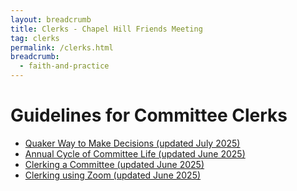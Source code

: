 ```yaml
---
layout: breadcrumb
title: Clerks - Chapel Hill Friends Meeting
tag: clerks
permalink: /clerks.html
breadcrumb:
  - faith-and-practice
---
```

# Guidelines for Committee Clerks


- [Quaker Way to Make Decisions (updated July 2025)](/assets/PDF/QuakerWaytoMakeDecisions.pdf)
- [Annual Cycle of Committee Life (updated June 2025)](/assets/PDF/AnnualCycleofCommitteeLife.pdf)
- [Clerking a Committee (updated June 2025)](/assets/PDF/ClerkingACommittee.pdf)
- [Clerking using Zoom (updated June 2025)](/assets/PDF/ClerkingACommitteeUsingZoom.pdf)